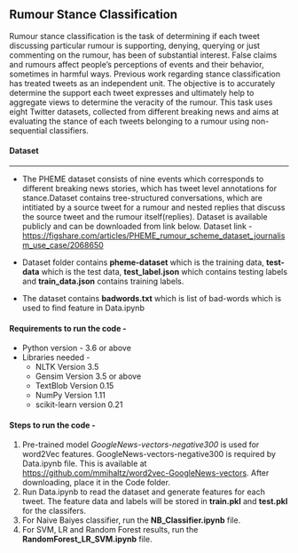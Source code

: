 ## Rumour Stance Classification ##

Rumour stance classification is the task of determining if each tweet discussing particular rumour is supporting, denying, querying or
just commenting on the rumour, has been of substantial interest. False claims and rumours affect people’s perceptions of events and
their behavior, sometimes in harmful ways. Previous work regarding stance classification has treated tweets as an independent unit.
The objective is to accurately determine the support each tweet expresses and ultimately help to aggregate views to determine the
veracity of the rumour. This task uses eight Twitter datasets, collected from different breaking news and aims at evaluating the stance
of each tweets belonging to a rumour using non-sequential classifiers.

#### Dataset
- - - -
* The PHEME dataset consists of nine events which corresponds to different breaking news stories,
which has tweet level annotations for stance.Dataset contains tree-structured conversations, which are intitiated by a
source tweet for a rumour and nested replies that discuss the source tweet and the rumour itself(replies). Dataset is available publicly and can be downloaded from link below.
Dataset link - <https://figshare.com/articles/PHEME_rumour_scheme_dataset_journalism_use_case/2068650>

* Dataset folder contains **pheme-dataset** which is the training data, **test-data** which is the test data, **test_label.json** which contains testing labels and **train_data.json** contains training labels.

* The dataset contains **badwords.txt** which is list of bad-words which is used to find feature in Data.ipynb

#### Requirements to run the code -
* Python version - 3.6 or above
* Libraries needed - 
  * NLTK Version 3.5
  * Gensim Version 3.5 or above
  * TextBlob Version 0.15
  * NumPy Version 1.11
  * scikit-learn version 0.21
  
 #### Steps to run the code -
 1. Pre-trained model *GoogleNews-vectors-negative300* is used for word2Vec features. GoogleNews-vectors-negative300 is required by Data.ipynb file. This is available at https://github.com/mmihaltz/word2vec-GoogleNews-vectors. After downloading, place it in the Code folder.
 2. Run Data.ipynb to read the dataset and generate features for each tweet. The feature data and labels will be stored in **train.pkl** and **test.pkl** for the classifers.
 3. For Naive Baiyes classifier, run the **NB_Classifier.ipynb** file.
 4. For SVM, LR and Random Forest results, run the **RandomForest_LR_SVM.ipynb** file.
